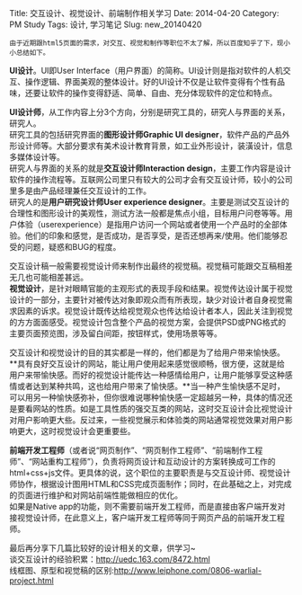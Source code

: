 Title: 交互设计、视觉设计、前端制作相关学习
Date: 2014-04-20
Category: PM Study
Tags: 设计, 学习笔记
Slug: new_20140420

	由于近期跟html5页面的需求，对交互、视觉和制作等职位不太了解，所以百度知乎了下，现小小总结如下。

**UI设计**。UI即User Interface（用户界面）的简称。UI设计则是指对软件的人机交互、操作逻辑、界面美观的整体设计。好的UI设计不仅是让软件变得有个性有品味，还要让软件的操作变得舒适、简单、自由、充分体现软件的定位和特点。

**UI设计师**，从工作内容上分3个方向，分别是研究工具的，研究人与界面的关系，研究人。  
研究工具的包括研究界面的**图形设计师Graphic UI designer**，软件产品的产品外形设计师等。大部分要求有美术设计教育背景，如工业外形设计，装潢设计，信息多媒体设计等。  
研究人与界面的关系的就是**交互设计师Interaction design**，主要工作内容是设计软件的操作流程等。互联网公司里只有较大的公司才会有交互设计师，较小的公司里多是由产品经理兼任交互设计的工作。  
研究人的是**用户研究设计师User  experience designer**。主要是测试交互设计的合理性和图形设计的美观性，测试方法一般都是焦点小组，目标用户问卷等等。用户体验（userexperience）是指用户访问一个网站或者使用一个产品时的全部体验。他们的印象和感觉，是否成功，是否享受，是否还想再来/使用。他们能够忍受的问题，疑惑和BUG的程度。  

交互设计稿一般需要视觉设计师来制作出最终的视觉稿。视觉稿可能跟交互稿相差无几也可能相差甚远。  
**视觉设计**，是针对眼睛官能的主观形式的表现手段和结果。视觉传达设计属于视觉设计的一部分，主要针对被传达对象即观众而有所表现，缺少对设计者自身视觉需求因素的诉求。视觉设计既传达给视觉观众也传达给设计者本人，因此关注到视觉的方方面面感受。视觉设计包含整个产品的视觉方案，会提供PSD或PNG格式的主要页面预览图，涉及留白间距，按钮样式，使用场景等等。

交互设计和视觉设计的目的其实都是一样的，他们都是为了给用户带来愉快感。**具有良好交互设计的网站，能让用户使用起来感觉很顺畅，很方便，这就是给用户来带愉快感。而好的视觉设计能传达一种感情给用户，让用户能够享受这种感情或者达到某种共鸣，这也给用户带来了愉快感。**当一种产生愉快感不足时，可以用另一种愉快感弥补，但你很难说哪种愉快感一定超越另一种，具体的情况还是要看网站的性质。如是工具性质的强交互类的网站，这时交互设计会比视觉设计对用户影响更大些。反过来，一些视觉展示和体验类的网站通常视觉效果对用户影响更大，这时视觉设计会更重要些。

**前端开发工程师**（或者说“网页制作”、“网页制作工程师”、“前端制作工程师”、“网站重构工程师”），负责将网页设计和互动设计的方案转换成可工作的html+css+js文件。更具体的说，这个职位的主要职责是与交互设计师、视觉设计师协作，根据设计图用HTML和CSS完成页面制作；同时，在此基础之上，对完成的页面进行维护和对网站前端性能做相应的优化。  
如果是Native app的功能，则不需要前端开发工程师，而是直接由客户端开发对接视觉设计师，在此意义上，客户端开发工程师等同于网页产品的前端开发工程师。  

最后再分享下几篇比较好的设计相关的文章，供学习~  
谈交互设计的经验积累：<http://uedc.163.com/8472.html>  
线框图、原型和视觉稿的区别:<http://www.leiphone.com/0806-warlial-project.html>  

